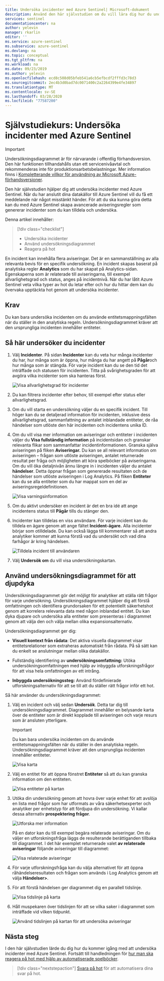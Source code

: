 ```yaml
---
title: Undersöka incidenter med Azure Sentinel| Microsoft-dokument
description: Använd den här självstudien om du vill lära dig hur du undersöker incidenter med Azure Sentinel.
services: sentinel
documentationcenter: na
author: yelevin
manager: rkarlin
editor: ''
ms.service: azure-sentinel
ms.subservice: azure-sentinel
ms.devlang: na
ms.topic: conceptual
ms.tgt_pltfrm: na
ms.workload: na
ms.date: 09/23/2019
ms.author: yelevin
ms.openlocfilehash: ecd8c508d05bfeb541a6cb5efbcdf2fffd3c78d3
ms.sourcegitcommit: 2ec4b3d0bad7dc0071400c2a2264399e4fe34897
ms.translationtype: MT
ms.contentlocale: sv-SE
ms.lasthandoff: 03/28/2020
ms.locfileid: "77587200"
---
```

# <a name="tutorial-investigate-incidents-with-azure-sentinel"></a>Självstudiekurs: Undersöka incidenter med Azure Sentinel

> [!IMPORTANT]
> Undersökningsdiagrammet är för närvarande i offentlig förhandsversion.
> Den här funktionen tillhandahålls utan ett servicenivåavtal och rekommenderas inte för produktionsarbetsbelastningar.
> Mer information finns i [Kompletterande villkor för användning av Microsoft Azure-förhandsversioner](https://azure.microsoft.com/support/legal/preview-supplemental-terms/).


Den här självstudien hjälper dig att undersöka incidenter med Azure Sentinel. När du har anslutit dina datakällor till Azure Sentinel vill du få ett meddelande när något misstänkt händer. För att du ska kunna göra detta kan du med Azure Sentinel skapa avancerade aviseringsregler som genererar incidenter som du kan tilldela och undersöka.

Denna artikel innehåller:
> [!div class="checklist"]
> * Undersöka incidenter
> * Använd undersökningsdiagrammet
> * Reagera på hot

En incident kan innehålla flera aviseringar. Det är en sammanställning av alla relevanta bevis för en specifik undersökning. En incident skapas baserat på analytiska regler **Analytics** som du har skapat på Analytics-sidan. Egenskaperna som är relaterade till aviseringarna, till exempel allvarlighetsgrad och status, anges på incidentnivå. När du har låtit Azure Sentinel veta vilka typer av hot du letar efter och hur du hittar dem kan du övervaka upptäckta hot genom att undersöka incidenter.

## <a name="prerequisites"></a>Krav
Du kan bara undersöka incidenten om du använde entitetsmappningsfälten när du ställer in den analytiska regeln. Undersökningsdiagrammet kräver att den ursprungliga incidenten innehåller entiteter.

## <a name="how-to-investigate-incidents"></a>Så här undersöker du incidenter

1. Välj **Incidenter**. På sidan **Incidenter** kan du veta hur många incidenter du har, hur många som är öppna, hur många du har angett på **Pågår**och hur många som är stängda. För varje incident kan du se den tid det inträffade och statusen för incidenten. Titta på svårighetsgraden för att avgöra vilka incidenter som ska hanteras först.

    ![Visa allvarlighetsgrad för incidenter](media/tutorial-investigate-cases/incident-severity.png)

1. Du kan filtrera incidenter efter behov, till exempel efter status eller allvarlighetsgrad.

1. Om du vill starta en undersökning väljer du en specifik incident. Till höger kan du se detaljerad information för incidenten, inklusive dess allvarlighetsgrad, sammanfattning av antalet inblandade entiteter, de råa händelser som utlöste den här incidenten och incidentens unika ID.

1. Om du vill visa mer information om aviseringar och entiteter i incidenten väljer du **Visa fullständig information** på incidentsidan och granskar relevanta flikar som sammanfattar incidentinformationen. Granska själva aviseringen på fliken **Aviseringar.** Du kan se all relevant information om aviseringen – frågan som utlöste aviseringen, antalet returnerade resultat per fråga och möjligheten att köra spelböcker på aviseringarna. Om du vill öka detaljnivån ännu längre in i incidenten väljer du antalet **händelser**. Detta öppnar frågan som genererade resultaten och de händelser som utlöste aviseringen i Log Analytics. På fliken **Entiteter** kan du se alla entiteter som du har mappat som en del av aviseringsregeldefinitionen.

    ![Visa varningsinformation](media/tutorial-investigate-cases/alert-details.png)

1. Om du aktivt undersöker en incident är det en bra idé att ange incidentens status till **Pågår** tills du stänger den.

1. Incidenter kan tilldelas en viss användare. För varje incident kan du tilldela en ägare genom att ange fältet **Incident-ägare.** Alla incidenter börjar som otilldelade. Du kan också lägga till kommentarer så att andra analytiker kommer att kunna förstå vad du undersökt och vad dina farhågor är kring händelsen.

    ![Tilldela incident till användaren](media/tutorial-investigate-cases/assign-incident-to-user.png)

1. Välj **Undersök om** du vill visa undersökningskartan.

## <a name="use-the-investigation-graph-to-deep-dive"></a>Använd undersökningsdiagrammet för att djupdyka

Undersökningsdiagrammet gör det möjligt för analytiker att ställa rätt frågor för varje undersökning. Undersökningsdiagrammet hjälper dig att förstå omfattningen och identifiera grundorsaken för ett potentiellt säkerhetshot genom att korrelera relevanta data med någon inblandad entitet. Du kan dyka djupare och undersöka alla entiteter som presenteras i diagrammet genom att välja den och välja mellan olika expansionsalternativ.  
  
Undersökningsdiagrammet ger dig:

- **Visuell kontext från rådata**: Det aktiva visuella diagrammet visar entitetsrelationer som extraheras automatiskt från rådata. På så sätt kan du enkelt se anslutningar mellan olika datakällor.

- Fullständig identifiering av **undersökningsomfattning:** Utöka undersökningsomfattningen med hjälp av inbyggda utforskningsfrågor för att visa hela omfattningen av ett intrång.

- **Inbyggda undersökningssteg:** Använd fördefinierade utforskningsalternativ för att se till att du ställer rätt frågor inför ett hot.

Så här använder du undersökningsdiagrammet:

1. Välj en incident och välj sedan **Undersök**. Detta tar dig till undersökningsdiagrammet. Diagrammet innehåller en belysande karta över de entiteter som är direkt kopplade till aviseringen och varje resurs som är ansluten ytterligare.

   > [!IMPORTANT] 
   > Du kan bara undersöka incidenten om du använde entitetsmappningsfälten när du ställer in den analytiska regeln. Undersökningsdiagrammet kräver att den ursprungliga incidenten innehåller entiteter.

   ![Visa karta](media/tutorial-investigate-cases/map1.png)

1. Välj en entitet för att öppna fönstret **Entiteter** så att du kan granska information om den entiteten.

    ![Visa entiteter på kartan](media/tutorial-investigate-cases/map-entities.png)
  
1. Utöka din undersökning genom att hovra över varje enhet för att avslöja en lista med frågor som har utformats av våra säkerhetsexperter och analytiker per enhetstyp för att fördjupa din undersökning. Vi kallar dessa alternativ **prospektering frågor**.

    ![Utforska mer information](media/tutorial-investigate-cases/exploration-cases.png)

   På en dator kan du till exempel begära relaterade aviseringar. Om du väljer en utforskningsfråga läggs de resulterande berättiganden tillbaka till diagrammet. I det här exemplet returnerade valet **av relaterade aviseringar** följande aviseringar till diagrammet:

    ![Visa relaterade aviseringar](media/tutorial-investigate-cases/related-alerts.png)

1. För varje utforskningsfråga kan du välja alternativet för att öppna råhändelseresultaten och frågan som används i Log Analytics genom att välja **Händelser\>**.

1. För att förstå händelsen ger diagrammet dig en parallell tidslinje.

    ![Visa tidslinje på karta](media/tutorial-investigate-cases/map-timeline.png)

1. Håll muspekaren över tidslinjen för att se vilka saker i diagrammet som inträffade vid vilken tidpunkt.

    ![Använd tidslinjen på kartan för att undersöka aviseringar](media/tutorial-investigate-cases/use-timeline.png)



## <a name="next-steps"></a>Nästa steg
I den här självstudien lärde du dig hur du kommer igång med att undersöka incidenter med Azure Sentinel. Fortsätt till handledningen för [hur man ska reagera på hot med hjälp av automatiserade spelböcker](tutorial-respond-threats-playbook.md).
> [!div class="nextstepaction"]
> [Svara på hot](tutorial-respond-threats-playbook.md) för att automatisera dina svar på hot.

